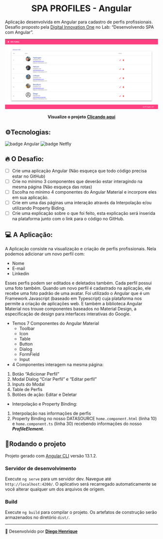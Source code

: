 <h1 align=center>SPA PROFILES - Angular</h1>

Aplicação desenvolvida em Angular para cadastro de perfis profissionais. Desafio proposto pela [Digital Innovation One](https://www.dio.me/) no Lab: “Desenvolvendo SPA com Angular”.

![SPA-PROFILES.png](src/assets/SPA-PROFILES.png)

<p align=center><strong>Visualize o projeto <a href="#">Clicando aqui</a></strong></p>

## ⚙️Tecnologias:

<img src="https://img.shields.io/badge/Angular-DD0031?style=for-the-badge&logo=angular&logoColor=white" alt="badge Angular"> <img src="https://img.shields.io/badge/Netlify-00C7B7?style=for-the-badge&logo=netlify&logoColor=white" alt="badge Netfly">

## 🔥 O Desafio:

- [ ] Crie uma aplicação Angular (Não esqueça que todo código precisa estar no GitHub)
- [ ] Crie no mínimo 3 componentes que deverão estar interagindo na mesma página (Não esqueça das rotas)
- [ ] Escolha no mínimo 4 componentes do Angular Material e incorpore eles em sua aplicação.
- [ ] Crie em uma das páginas uma interação através da Interpolação e/ou utilizando Property Biding.
- [ ] Crie uma explicação sobre o que foi feito, esta explicação será inserida na plataforma junto com o link para o código no GitHub.

## 💻 A Aplicação:

A Aplicação consiste na visualização e criação de perfis profissionais. Nela podemos adicionar um novo perfil com:

- Nome
- E-mail
- Linkedin

Esses perfis podem ser editados e deletados também. Cada perfil possui uma foto também. Quando um novo perfil é cadastrado na aplicação, ele recebe uma foto padrão de uma avatar. Foi utilizado o Angular que é um Framework Javascript (baseado em Typescript) cuja plataforma nos permite a criação de aplicações web. E também a biblioteca Angular Material nos trouxe componentes baseados no Material Design, a especificação de design para interfaces interativas do Google.

- Temos 7 Componentes do Angular Material
  - Toolbar
  - Icon
  - Table
  - Button
  - Dialog
  - FormField
  - Input
- 4 Componentes interagem na mesma página:

1. Botão “Adicionar Perfil”
2. Modal Dialog “Criar Perfil” e “Editar perfil”
3. Inputs do Modal
4. Table de Perfis
5. Botões de ação: Editar e Deletar

- Interpolação e Property Binding:

1. Interpolação nas informações de perfis
2. Property Binding no nosso DATASOURCE `home.component.html` (linha 10) e `home.component.ts` (linha 30) recebendo informações do nosso **_ProfileElement._**

## 🔄Rodando o projeto

Projeto gerado com [Angular CLI](https://github.com/angular/angular-cli) versão 13.1.2.

### Servidor de desenvolvimento

Execute `ng serve` para um servidor dev. Navegue até `http://localhost:4200/`. O aplicativo será recarregado automaticamente se você alterar qualquer um dos arquivos de origem.

### Build

Execute `ng build` para compilar o projeto. Os artefatos de construção serão armazenados no diretório `dist/`.

---

🚧 Desenvolvido por [**Diego Henrique**](https://www.linkedin.com/in/diego-henrique-sg/)
